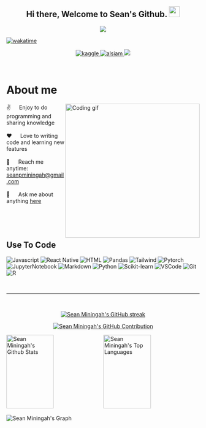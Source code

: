
<h2 align="center">
  Hi there, Welcome to Sean's Github.
  <img src="https://media.giphy.com/media/hvRJCLFzcasrR4ia7z/giphy.gif" width="28">
</h2>



<p align="center">
  <a href="https://github.com/alsiam"><img src="https://readme-typing-svg.herokuapp.com/?lines=Software%20Developer;Data%20Analyst;Machine%20Learning%20Engineer;2%2B%20years%20of%20coding%20experience;Always%20learning%20new%20things&center=true&width=380&height=45"></a>
</p>



[![wakatime](https://wakatime.com/badge/user/917ce416-d6b6-4bf7-b89f-02fee9fd09c4.svg)](https://wakatime.com/@917ce416-d6b6-4bf7-b89f-02fee9fd09c4)

<p align="center">
 <a href="https://www.kaggle.com/seanminingah" target="blank">
  <img src="https://img.shields.io/badge/Kaggle-DC143C?style=for-the-badge&logo=kaggle&logoColor=white" alt="kaggle" />
 </a>
 <a href="https://www.linkedin.com/in/sean-miningah-876418163/" target="_blank">
  <img src="https://img.shields.io/badge/LinkedIn-0077B5?style=for-the-badge&logo=linkedin&logoColor=white" alt="alsiam"/>
 </a>
<!--  <a href="https://dev.to/alsiam" target="_blank">
  <img src="https://img.shields.io/badge/dev.to-0A0A0A?style=for-the-badge&logo=dev.to&logoColor=white" alt="alsiam" />
 </a> -->
 <a href=https://twitter.com/SeanMiningah" target="_blank">
  <img src="https://img.shields.io/badge/Twitter-1DA1F2?style=for-the-badge&logo=twitter&logoColor=white" />
 </a>
<!--  <a href="https://instagram.com/alsiam.dev" target="_blank">
  <img src="https://img.shields.io/badge/Instagram-fe4164?style=for-the-badge&logo=instagram&logoColor=white" alt="alsiam" />
 </a>  -->
<!--  <a href="https://facebook.com/alsiam.dev" target="_blank">
  <img src="https://img.shields.io/badge/Facebook-20BEFF?&style=for-the-badge&logo=facebook&logoColor=white" alt="alsiam"  />
  </a>  -->
</p>
<br />
                                                                                                                         
                                                                                                                   
<!-- About Section -->
 # About me
 
<p>
 <img align="right" width="350" src="/assets/programming.gif" alt="Coding gif" />
  
 ✌️ &emsp; Enjoy to do programming and sharing knowledge <br/><br/>
 ❤️ &emsp; Love to writing code and learning new features<br/><br/>
 📧 &emsp; Reach me anytime: seanpminingah@gmail.com<br/><br/>
 💬 &emsp; Ask me about anything [here](https://github.com/alsiam/alsiam/issues)

</p>

<br/>
<br/>
<br/>
                                                                              
                                                                              
 ## Use To Code

![Javascript](https://img.shields.io/badge/Javascript-F0DB4F?style=for-the-badge&labelColor=black&logo=javascript&logoColor=F0DB4F)
![React Native](https://img.shields.io/badge/React_Native-20232A?style=for-the-badge&logo=react&logoColor=61DAFB)
![HTML](https://img.shields.io/badge/HTML5-E34F26?style=for-the-badge&logo=html5&logoColor=white)
![Pandas](https://img.shields.io/badge/Pandas-0170FE?style=for-the-badge&logo=pandas&logoColor=white)
![Tailwind](https://img.shields.io/badge/Tailwind_CSS-092749?style=for-the-badge&logo=tailwindcss&logoColor=06B6D4&labelColor=000000)
![Pytorch](https://img.shields.io/badge/Pytorch-563D7C?style=for-the-badge&logo=pytorch&logoColor=white)
![JupyterNotebook](https://img.shields.io/badge/Jupyter-Notebook-2E7EEA?style=for-the-badge&logo=jupyter-notebook&logoColor=white)
![Markdown](https://img.shields.io/badge/Markdown-000000?style=for-the-badge&logo=markdown&logoColor=white)
![Python](https://img.shields.io/badge/Python-593D88?style=for-the-badge&logo=python&logoColor=white)
![Scikit-learn](https://img.shields.io/badge/Scikit_learn-FF4154?style=for-the-badge&logo=scikit-learn%20query&logoColor=white)
![VSCode](https://img.shields.io/badge/Visual_Studio-0078d7?style=for-the-badge&logo=visual%20studio&logoColor=white)
![Git](https://img.shields.io/badge/Git-F05032?style=for-the-badge&logo=git&logoColor=white)
![R](https://img.shields.io/badge/R-F05032?style=for-the-badge&logo=R&logoColor=white)                                                          
                                                                            
                                                                              
<br/>
<hr/>
<br/>

<p align="center">
  <a href="https://github.com/sean-miningah">
    <img src="https://github-readme-streak-stats.herokuapp.com/?user=sean-miningah&theme=radical&border=7F3FBF&background=0D1117" alt="Sean Miningah's GitHub streak"/>
  </a>
</p>

<p align="center">
  <a href="https://github.com/Sean-Miningah">
    <img src="https://github-profile-summary-cards.vercel.app/api/cards/profile-details?username=sean-miningah&theme=radical" alt="Sean Miningah's GitHub Contribution"/>
  </a>
</p>  

<a> 
    <a href="https://github.com/sean-miningah"><img alt="Sean Miningah's Github Stats" src="https://denvercoder1-github-readme-stats.vercel.app/api?username=sean-miningah&show_icons=true&count_private=true&theme=react&border_color=7F3FBF&bg_color=0D1117&title_color=F85D7F&icon_color=F8D866" height="192px" width="49.5%"/></a>
  <a href="https://github.com/sean-miningah"><img alt="Sean Miningah's Top Languages" src="https://denvercoder1-github-readme-stats.vercel.app/api/top-langs/?username=sean-miningah&langs_count=8&layout=compact&theme=react&border_color=7F3FBF&bg_color=0D1117&title_color=F85D7F&icon_color=F8D866" height="192px" width="49.5%"/></a>
  <br/>
</a>


![Sean Miningah's Graph](https://github-readme-activity-graph.cyclic.app/graph?username=sean-miningah&custom_title=Sean%20Miningah's%20GitHub%20Activity%20Graph&bg_color=0D1117&color=7F3FBF&line=7F3FBF&point=7F3FBF&area_color=FFFFFF&title_color=FFFFFF&area=true)
